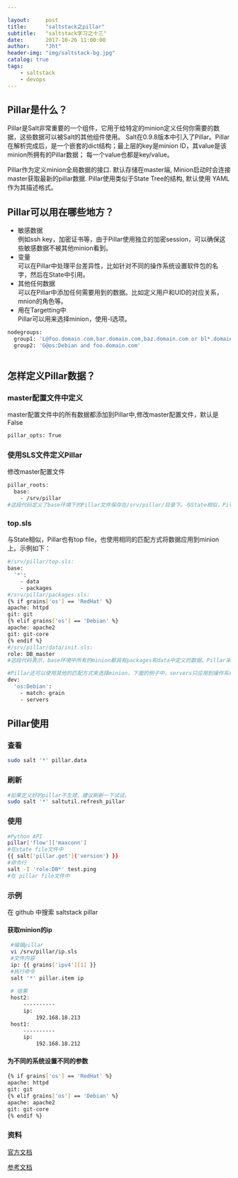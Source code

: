 ```yaml
---

layout:     post
title:      "saltstack之pillar"
subtitle:   "saltstack学习之十三"
date:       2017-10-26 11:00:00
author:     "Jht"
header-img: "img/saltstack-bg.jpg"
catalog: true
tags:
    - saltstack
    - devops
---
```


## Pillar是什么？

Pillar是Salt非常重要的一个组件，它用于给特定的minion定义任何你需要的数据，这些数据可以被Salt的其他组件使用。
Salt在0.9.8版本中引入了Pillar。Pillar在解析完成后，是一个嵌套的dict结构；最上层的key是minion ID，其value是该minion所拥有的Pillar数据；
每一个value也都是key/value。

Pillar作为定义minion全局数据的接口. 默认存储在master端, Minion启动时会连接master获取最新的pillar数据. Pillar使用类似于State Tree的结构, 
默认使用 YAML 作为其描述格式。

## Pillar可以用在哪些地方？

- 敏感数据<br/>例如ssh key，加密证书等，由于Pillar使用独立的加密session，可以确保这些敏感数据不被其他minion看到。
- 变量<br/>可以在Pillar中处理平台差异性，比如针对不同的操作系统设置软件包的名字，然后在State中引用。
- 其他任何数据<br/>可以在Pillar中添加任何需要用到的数据。比如定义用户和UID的对应关系，mnion的角色等。
- 用在Targetting中<br/>Pillar可以用来选择minion，使用-I选项。

```bash
nodegroups:
  group1: 'L@foo.domain.com,bar.domain.com,baz.domain.com or bl*.domain.com'
  group2: 'G@os:Debian and foo.domain.com'
  
```

## 怎样定义Pillar数据？

### master配置文件中定义

master配置文件中的所有数据都添加到Pillar中,修改master配置文件，默认是False

```bash
pillar_opts: True
```

### 使用SLS文件定义Pillar

修改master配置文件

```bash
pillar_roots:
  base:
    - /srv/pillar
#这段代码定义了base环境下的Pillar文件保存在/srv/pillar/目录下。与State相似，Pillar也有top file，也使用相同的匹配方式将数据应用到minion上。示例如下：
```

### top.sls

与State相似，Pillar也有top file，也使用相同的匹配方式将数据应用到minion上。示例如下：

```bash
#/srv/pillar/top.sls:
base:
  '*':
    - data
    - packages
#/srv/pillar/packages.sls: 
{% if grains['os'] == 'RedHat' %}
apache: httpd
git: git
{% elif grains['os'] == 'Debian' %}
apache: apache2
git: git-core
{% endif %}
#/srv/pillar/data/init.sls:
role: DB_master
#这段代码表示，base环境中所有的minion都具有packages和data中定义的数据。Pillar采用与file server相同的文件映射方式，在本例中，packages映射到文件/srv/pillar/packages.sls，data映射到/srv/pillar/data/init.sls。注意key与value要用冒号加空格分隔，没有空格的话将解析失败。

#Pillar还可以使用其他的匹配方式来选择minion，下面的例子中，servers只应用到操作系统是Debain的机器：
dev:
  'os:Debian':
    - match: grain
    - servers

```


## Pillar使用

### 查看

```bash
sudo salt '*' pillar.data
```

### 刷新

```bash
#如果定义好的pillar不生效，建议刷新一下试试。
sudo salt '*' saltutil.refresh_pillar
```

### 使用

```bash
#Python API
pillar['flow']['maxconn']
#在state file文件中
{{ salt['pillar.get']('version') }}
#命令行
salt -I 'role:DB*' test.ping
#在 pillar file文件中
```

### 示例

在 github 中搜索 saltstack pillar

#### 获取minion的ip

```bash
 #编辑pillar 
 vi /srv/pillar/ip.sls
 #文件内容
 ip: {{ grains['ipv4'][1] }}
 #执行命令 
 salt '*' pillar.item ip
 
 # 结果
 host2:
     ----------
     ip:
         192.168.18.213
 host1:
     ----------
     ip:
         192.168.18.212

```
#### 为不同的系统设置不同的参数

```bash
{% if grains['os'] == 'RedHat' %}
apache: httpd
git: git
{% elif grains['os'] == 'Debian' %}
apache: apache2
git: git-core
{% endif %}
```

### 资料

[官方文档](https://docs.saltstack.com/en/latest/ref/pillar/index.html)

[参考文档](http://www.ituring.com.cn/article/42398)



